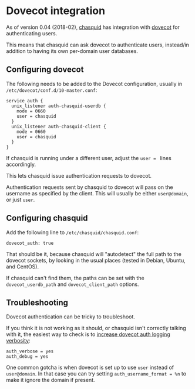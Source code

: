 
# Dovecot integration

As of version 0.04 (2018-02), [chasquid] has integration with [dovecot] for
authenticating users.

This means that chasquid can ask dovecot to authenticate users, instead/in
addition to having its own per-domain user databases.


## Configuring dovecot

The following needs to be added to the Dovecot configuration, usually in
`/etc/dovecot/conf.d/10-master.conf`:

```
service auth {
  unix_listener auth-chasquid-userdb {
    mode = 0660
    user = chasquid
  }
  unix_listener auth-chasquid-client {
    mode = 0660
    user = chasquid
  }
}
```

If chasquid is running under a different user, adjust the `user = ` lines
accordingly.

This lets chasquid issue authentication requests to dovecot.

Authentication requests sent by chasquid to dovecot will pass on the username
as specified by the client. This will usually be either `user@domain`, or just
`user`.


## Configuring chasquid

Add the following line to `/etc/chasquid/chasquid.conf`:

```
dovecot_auth: true
```

That should be it, because chasquid will "autodetect" the full path to the
dovecot sockets, by looking in the usual places (tested in Debian, Ubuntu, and
CentOS).

If chasquid can't find them, the paths can be set with the
`dovecot_userdb_path` and `dovecot_client_path` options.


## Troubleshooting

Dovecot authentication can be tricky to troubleshoot.

If you think it is not working as it should, or chasquid isn't correctly
talking with it, the easiest way to check is to [increase dovecot auth logging
verbosity](https://doc.dovecot.org/admin_manual/logging/?highlight=logging#logging-verbosity):

```
auth_verbose = yes
auth_debug = yes
```

One common gotcha is when dovecot is set up to use `user` instead of
`user@domain`. In that case you can try setting `auth_username_format = %n` to
make it ignore the domain if present.


[dovecot]: https://dovecot.org
[chasquid]: https://blitiri.com.ar/p/chasquid

